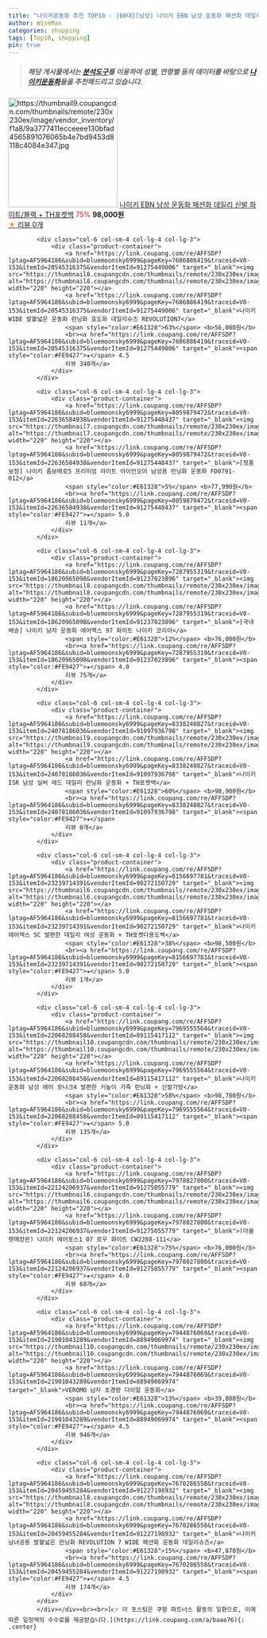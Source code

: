 ```yaml
---
title: "나이키운동화 추천 TOP10 - [60대][남성] 나이키 EBN 남성 운동화 패션화 데일리 신발 화이트/블랙 + TH포켓백"
author: WiseMan
categories: shopping
tags: [Top10, shopping]
pin: true
---
```


> ##### 해당 게시물에서는 [**분석도구**](https://itemscout.io/)를 이용하여 **성별**, **연령별** 등의 데이터를 바탕으로 [**나이키운동화**](https://link.coupang.com/a/baae76)들을 추천해드리고 있습니다.
<div class="container"><div class="row">
            <div class="col-6 col-sm-4 col-lg-4 col-lg-3">
                <div class="product-container">
                    <a href="https://link.coupang.com/re/AFFSDP?lptag=AF5964186&subid=bluemoonsky6999&pageKey=8304541756&traceid=V0-153&itemId=23957871102&vendorItemId=90979392205" target="_blank"><img src="https://thumbnail9.coupangcdn.com/thumbnails/remote/230x230ex/image/vendor_inventory/f1a8/9a3777411ecceeee130bfad4565891076065b4e7bd9453d8118c4084e347.jpg" alt="https://thumbnail9.coupangcdn.com/thumbnails/remote/230x230ex/image/vendor_inventory/f1a8/9a3777411ecceeee130bfad4565891076065b4e7bd9453d8118c4084e347.jpg" width="220" height="220"></a>
                    <a href="https://link.coupang.com/re/AFFSDP?lptag=AF5964186&subid=bluemoonsky6999&pageKey=8304541756&traceid=V0-153&itemId=23957871102&vendorItemId=90979392205" target="_blank">나이키 EBN 남성 운동화 패션화 데일리 신발 화이트/블랙 + TH포켓백</a>
                    <span style="color:#E61328">75%</span> <b>98,000원</b>
                    <br><a href="https://link.coupang.com/re/AFFSDP?lptag=AF5964186&subid=bluemoonsky6999&pageKey=8304541756&traceid=V0-153&itemId=23957871102&vendorItemId=90979392205" target="_blank"><span style="color:#FE9427">★</span> 
                    리뷰 0개</a>
                </div>
            </div>
            
            <div class="col-6 col-sm-4 col-lg-4 col-lg-3">
                <div class="product-container">
                    <a href="https://link.coupang.com/re/AFFSDP?lptag=AF5964186&subid=bluemoonsky6999&pageKey=7686886419&traceid=V0-153&itemId=20545316375&vendorItemId=91275449006" target="_blank"><img src="https://thumbnail8.coupangcdn.com/thumbnails/remote/230x230ex/image/vendor_inventory/8db6/0e6c60982c71969abc3ebfb244f824fd117b73729c5bf871b859da6bd81f.jpg" alt="https://thumbnail8.coupangcdn.com/thumbnails/remote/230x230ex/image/vendor_inventory/8db6/0e6c60982c71969abc3ebfb244f824fd117b73729c5bf871b859da6bd81f.jpg" width="220" height="220"></a>
                    <a href="https://link.coupang.com/re/AFFSDP?lptag=AF5964186&subid=bluemoonsky6999&pageKey=7686886419&traceid=V0-153&itemId=20545316375&vendorItemId=91275449006" target="_blank">나이키 WIDE 발볼넓은 운동화 런닝화 효도화 데일리슈즈 REVOLUTION7</a>
                    <span style="color:#E61328">63%</span> <b>56,080원</b>
                    <br><a href="https://link.coupang.com/re/AFFSDP?lptag=AF5964186&subid=bluemoonsky6999&pageKey=7686886419&traceid=V0-153&itemId=20545316375&vendorItemId=91275449006" target="_blank"><span style="color:#FE9427">★</span> 4.5
                    리뷰 340개</a>
                </div>
            </div>
            
            <div class="col-6 col-sm-4 col-lg-4 col-lg-3">
                <div class="product-container">
                    <a href="https://link.coupang.com/re/AFFSDP?lptag=AF5964186&subid=bluemoonsky6999&pageKey=8059879472&traceid=V0-153&itemId=22636584938&vendorItemId=91275448437" target="_blank"><img src="https://thumbnail7.coupangcdn.com/thumbnails/remote/230x230ex/image/vendor_inventory/3e23/becd5f53a6072cab234eb37fa9cfafa907f470e836290c8e09d642489c4b.png" alt="https://thumbnail7.coupangcdn.com/thumbnails/remote/230x230ex/image/vendor_inventory/3e23/becd5f53a6072cab234eb37fa9cfafa907f470e836290c8e09d642489c4b.png" width="220" height="220"></a>
                    <a href="https://link.coupang.com/re/AFFSDP?lptag=AF5964186&subid=bluemoonsky6999&pageKey=8059879472&traceid=V0-153&itemId=22636584938&vendorItemId=91275448437" target="_blank">[정품 보장] 나이키 줌보메로5 프리미엄 라이트 아이언오어 남성용 런닝화 운동화 FD0791-012</a>
                    <span style="color:#E61328">5%</span> <b>77,990원</b>
                    <br><a href="https://link.coupang.com/re/AFFSDP?lptag=AF5964186&subid=bluemoonsky6999&pageKey=8059879472&traceid=V0-153&itemId=22636584938&vendorItemId=91275448437" target="_blank"><span style="color:#FE9427">★</span> 5.0
                    리뷰 11개</a>
                </div>
            </div>
            
            <div class="col-6 col-sm-4 col-lg-4 col-lg-3">
                <div class="product-container">
                    <a href="https://link.coupang.com/re/AFFSDP?lptag=AF5964186&subid=bluemoonsky6999&pageKey=7287955319&traceid=V0-153&itemId=18620965098&vendorItemId=91237023896" target="_blank"><img src="https://thumbnail8.coupangcdn.com/thumbnails/remote/230x230ex/image/vendor_inventory/4537/453f12fb991864871beb835cc2d7d1f2bd2eb8cc0f12d0d1b3b7f4cf09fc.jpg" alt="https://thumbnail8.coupangcdn.com/thumbnails/remote/230x230ex/image/vendor_inventory/4537/453f12fb991864871beb835cc2d7d1f2bd2eb8cc0f12d0d1b3b7f4cf09fc.jpg" width="220" height="220"></a>
                    <a href="https://link.coupang.com/re/AFFSDP?lptag=AF5964186&subid=bluemoonsky6999&pageKey=7287955319&traceid=V0-153&itemId=18620965098&vendorItemId=91237023896" target="_blank">[국내배송] 나이키 남자 운동화 에어맥스 97 화이트 나이키 코리아</a>
                    <span style="color:#E61328">12%</span> <b>76,000원</b>
                    <br><a href="https://link.coupang.com/re/AFFSDP?lptag=AF5964186&subid=bluemoonsky6999&pageKey=7287955319&traceid=V0-153&itemId=18620965098&vendorItemId=91237023896" target="_blank"><span style="color:#FE9427">★</span> 4.0
                    리뷰 75개</a>
                </div>
            </div>
            
            <div class="col-6 col-sm-4 col-lg-4 col-lg-3">
                <div class="product-container">
                    <a href="https://link.coupang.com/re/AFFSDP?lptag=AF5964186&subid=bluemoonsky6999&pageKey=8338240827&traceid=V0-153&itemId=24078186036&vendorItemId=91097936798" target="_blank"><img src="https://thumbnail9.coupangcdn.com/thumbnails/remote/230x230ex/image/vendor_inventory/2938/13d7c0c22f9c4a8511bfc894a30b487788534ce70ad16ff5bd9b57a165e2.jpg" alt="https://thumbnail9.coupangcdn.com/thumbnails/remote/230x230ex/image/vendor_inventory/2938/13d7c0c22f9c4a8511bfc894a30b487788534ce70ad16ff5bd9b57a165e2.jpg" width="220" height="220"></a>
                    <a href="https://link.coupang.com/re/AFFSDP?lptag=AF5964186&subid=bluemoonsky6999&pageKey=8338240827&traceid=V0-153&itemId=24078186036&vendorItemId=91097936798" target="_blank">나이키 ISR 남성 실버 레드 데일리 런닝화 운동화 + TH포켓백</a>
                    <span style="color:#E61328">60%</span> <b>98,900원</b>
                    <br><a href="https://link.coupang.com/re/AFFSDP?lptag=AF5964186&subid=bluemoonsky6999&pageKey=8338240827&traceid=V0-153&itemId=24078186036&vendorItemId=91097936798" target="_blank"><span style="color:#FE9427">★</span> 
                    리뷰 0개</a>
                </div>
            </div>
            
            <div class="col-6 col-sm-4 col-lg-4 col-lg-3">
                <div class="product-container">
                    <a href="https://link.coupang.com/re/AFFSDP?lptag=AF5964186&subid=bluemoonsky6999&pageKey=8156697781&traceid=V0-153&itemId=23239714391&vendorItemId=90272150729" target="_blank"><img src="https://thumbnail6.coupangcdn.com/thumbnails/remote/230x230ex/image/vendor_inventory/0b72/6f9671e55c4ddb0e4f233e2851a4b227d6c04938f04212c162e0d4ebd8c6.jpg" alt="https://thumbnail6.coupangcdn.com/thumbnails/remote/230x230ex/image/vendor_inventory/0b72/6f9671e55c4ddb0e4f233e2851a4b227d6c04938f04212c162e0d4ebd8c6.jpg" width="220" height="220"></a>
                    <a href="https://link.coupang.com/re/AFFSDP?lptag=AF5964186&subid=bluemoonsky6999&pageKey=8156697781&traceid=V0-153&itemId=23239714391&vendorItemId=90272150729" target="_blank">나이키 에어맥스 SC 발편한 데일리 여성 운동화 + TH포켓다용도백</a>
                    <span style="color:#E61328">38%</span> <b>98,500원</b>
                    <br><a href="https://link.coupang.com/re/AFFSDP?lptag=AF5964186&subid=bluemoonsky6999&pageKey=8156697781&traceid=V0-153&itemId=23239714391&vendorItemId=90272150729" target="_blank"><span style="color:#FE9427">★</span> 5.0
                    리뷰 1개</a>
                </div>
            </div>
            
            <div class="col-6 col-sm-4 col-lg-4 col-lg-3">
                <div class="product-container">
                    <a href="https://link.coupang.com/re/AFFSDP?lptag=AF5964186&subid=bluemoonsky6999&pageKey=7969555564&traceid=V0-153&itemId=22068288458&vendorItemId=89115417112" target="_blank"><img src="https://thumbnail10.coupangcdn.com/thumbnails/remote/230x230ex/image/vendor_inventory/a893/cfbb93a91f2f799653d5c2dad11d70362425d63fc747972389e997ddf53d.jpg" alt="https://thumbnail10.coupangcdn.com/thumbnails/remote/230x230ex/image/vendor_inventory/a893/cfbb93a91f2f799653d5c2dad11d70362425d63fc747972389e997ddf53d.jpg" width="220" height="220"></a>
                    <a href="https://link.coupang.com/re/AFFSDP?lptag=AF5964186&subid=bluemoonsky6999&pageKey=7969555564&traceid=V0-153&itemId=22068288458&vendorItemId=89115417112" target="_blank">나이키 운동화 남성 에어 모나크4 발편한 키높이 가죽 런닝화 + 신발가방</a>
                    <span style="color:#E61328">58%</span> <b>98,700원</b>
                    <br><a href="https://link.coupang.com/re/AFFSDP?lptag=AF5964186&subid=bluemoonsky6999&pageKey=7969555564&traceid=V0-153&itemId=22068288458&vendorItemId=89115417112" target="_blank"><span style="color:#FE9427">★</span> 5.0
                    리뷰 135개</a>
                </div>
            </div>
            
            <div class="col-6 col-sm-4 col-lg-4 col-lg-3">
                <div class="product-container">
                    <a href="https://link.coupang.com/re/AFFSDP?lptag=AF5964186&subid=bluemoonsky6999&pageKey=7978027800&traceid=V0-153&itemId=22124206937&vendorItemId=91275055779" target="_blank"><img src="https://thumbnail6.coupangcdn.com/thumbnails/remote/230x230ex/image/vendor_inventory/5b85/30b35416a25d81c4ecf86de2f39098d468f86f85f65293d80f17a21fba42.jpg" alt="https://thumbnail6.coupangcdn.com/thumbnails/remote/230x230ex/image/vendor_inventory/5b85/30b35416a25d81c4ecf86de2f39098d468f86f85f65293d80f17a21fba42.jpg" width="220" height="220"></a>
                    <a href="https://link.coupang.com/re/AFFSDP?lptag=AF5964186&subid=bluemoonsky6999&pageKey=7978027800&traceid=V0-153&itemId=22124206937&vendorItemId=91275055779" target="_blank">(아울렛매장판) 나이키 에어포스1 07 로우 화이트 CW2288-111</a>
                    <span style="color:#E61328">75%</span> <b>76,000원</b>
                    <br><a href="https://link.coupang.com/re/AFFSDP?lptag=AF5964186&subid=bluemoonsky6999&pageKey=7978027800&traceid=V0-153&itemId=22124206937&vendorItemId=91275055779" target="_blank"><span style="color:#FE9427">★</span> 4.0
                    리뷰 68개</a>
                </div>
            </div>
            
            <div class="col-6 col-sm-4 col-lg-4 col-lg-3">
                <div class="product-container">
                    <a href="https://link.coupang.com/re/AFFSDP?lptag=AF5964186&subid=bluemoonsky6999&pageKey=7944876069&traceid=V0-153&itemId=21901043289&vendorItemId=88949069974" target="_blank"><img src="https://thumbnail10.coupangcdn.com/thumbnails/remote/230x230ex/image/vendor_inventory/c329/47a124ab40c0259d0a3d4d3b1df7db4fdeeaeab15b513cb8a16e1b0990ac.jpg" alt="https://thumbnail10.coupangcdn.com/thumbnails/remote/230x230ex/image/vendor_inventory/c329/47a124ab40c0259d0a3d4d3b1df7db4fdeeaeab15b513cb8a16e1b0990ac.jpg" width="220" height="220"></a>
                    <a href="https://link.coupang.com/re/AFFSDP?lptag=AF5964186&subid=bluemoonsky6999&pageKey=7944876069&traceid=V0-153&itemId=21901043289&vendorItemId=88949069974" target="_blank">VEROMO 남자 초경량 다이얼 운동화</a>
                    <span style="color:#E61328">13%</span> <b>39,800원</b>
                    <br><a href="https://link.coupang.com/re/AFFSDP?lptag=AF5964186&subid=bluemoonsky6999&pageKey=7944876069&traceid=V0-153&itemId=21901043289&vendorItemId=88949069974" target="_blank"><span style="color:#FE9427">★</span> 4.5
                    리뷰 946개</a>
                </div>
            </div>
            
            <div class="col-6 col-sm-4 col-lg-4 col-lg-3">
                <div class="product-container">
                    <a href="https://link.coupang.com/re/AFFSDP?lptag=AF5964186&subid=bluemoonsky6999&pageKey=7670286558&traceid=V0-153&itemId=20459455284&vendorItemId=91227198932" target="_blank"><img src="https://thumbnail8.coupangcdn.com/thumbnails/remote/230x230ex/image/vendor_inventory/22a8/c0d1a0dda8e15c328c020233fabc9c8304811f444aa5ae98f0d969734c90.png" alt="https://thumbnail8.coupangcdn.com/thumbnails/remote/230x230ex/image/vendor_inventory/22a8/c0d1a0dda8e15c328c020233fabc9c8304811f444aa5ae98f0d969734c90.png" width="220" height="220"></a>
                    <a href="https://link.coupang.com/re/AFFSDP?lptag=AF5964186&subid=bluemoonsky6999&pageKey=7670286558&traceid=V0-153&itemId=20459455284&vendorItemId=91227198932" target="_blank">나이키 남녀공용 발볼넓은 런닝화 REVOLUTION 7 WIDE 패션화 운동화 데일리슈즈</a>
                    <span style="color:#E61328">15%</span> <b>47,870원</b>
                    <br><a href="https://link.coupang.com/re/AFFSDP?lptag=AF5964186&subid=bluemoonsky6999&pageKey=7670286558&traceid=V0-153&itemId=20459455284&vendorItemId=91227198932" target="_blank"><span style="color:#FE9427">★</span> 4.5
                    리뷰 174개</a>
                </div>
            </div>
            </div></div><br><br>[👉 이 포스팅은 쿠팡 파트너스 활동의 일환으로, 이에 따른 일정액의 수수료를 제공받습니다.](https://link.coupang.com/a/baae76){: .center}